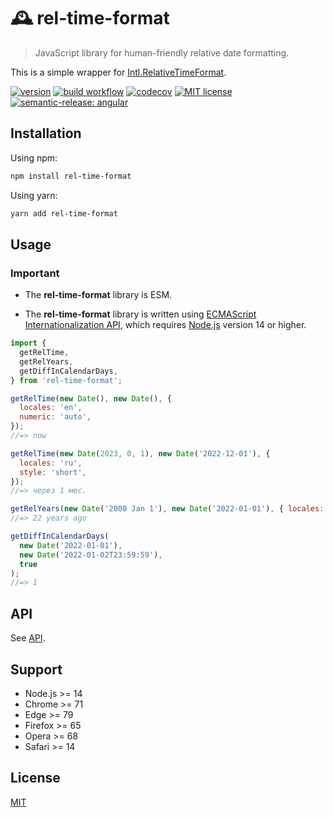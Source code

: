 # 🕰️ rel-time-format

> JavaScript library for human-friendly relative date formatting.

This is a simple wrapper for [Intl.RelativeTimeFormat](https://developer.mozilla.org/en-US/docs/Web/JavaScript/Reference/Global_Objects/Intl/RelativeTimeFormat).

[![version](https://img.shields.io/npm/v/rel-time-format)](https://www.npmjs.com/package/ci-workflow-testing) [![build workflow](https://github.com/unicorn-84/rel-time-format/actions/workflows/build.yml/badge.svg)](https://github.com/unicorn-84/rel-time-format/actions/workflows/build.yml) [![codecov](https://codecov.io/gh/unicorn-84/rel-time-format/branch/master/graph/badge.svg?token=5A76CUQ75O)](https://codecov.io/gh/unicorn-84/rel-time-format) [![MIT license](https://img.shields.io/github/license/unicorn-84/rel-time-format)](https://github.com/unicorn-84/rel-time-format/blob/master/LICENSE) [![semantic-release: angular](https://img.shields.io/badge/semantic--release-angular-e10079?logo=semantic-release)](https://github.com/semantic-release/semantic-release)

## Installation

Using npm:

```bash
npm install rel-time-format
```

Using yarn:

```bash
yarn add rel-time-format
```

## Usage

### Important

- The **rel-time-format** library is ESM.

- The **rel-time-format** library is written using [ECMAScript Internationalization API](https://developer.mozilla.org/en-US/docs/Web/JavaScript/Reference/Global_Objects/Intl), which requires [Node.js](https://nodejs.org) version 14 or higher.

```js
import {
  getRelTime,
  getRelYears,
  getDiffInCalendarDays,
} from 'rel-time-format';

getRelTime(new Date(), new Date(), {
  locales: 'en',
  numeric: 'auto',
});
//=> now

getRelTime(new Date(2023, 0, 1), new Date('2022-12-01'), {
  locales: 'ru',
  style: 'short',
});
//=> через 1 мес.

getRelYears(new Date('2000 Jan 1'), new Date('2022-01-01'), { locales: 'en' });
//=> 22 years ago

getDiffInCalendarDays(
  new Date('2022-01-01'),
  new Date('2022-01-02T23:59:59'),
  true
);
//=> 1
```

## API

See [API](https://github.com/unicorn-84/rel-time-format/blob/master/API.md).

## Support

- Node.js >= 14
- Chrome >= 71
- Edge >= 79
- Firefox >= 65
- Opera >= 68
- Safari >= 14

## License

[MIT](https://github.com/unicorn-84/rel-time-format/blob/master/LICENSE)

